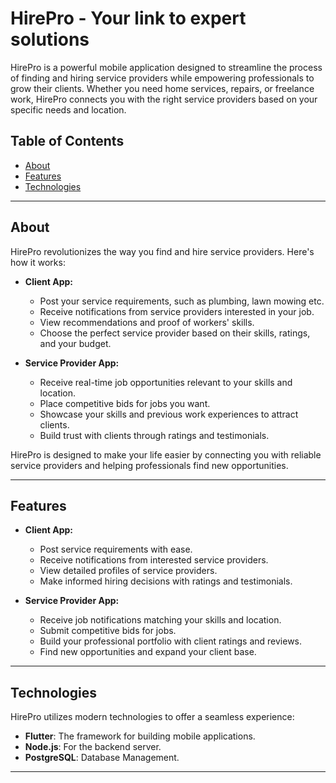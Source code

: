 # HirePro - Your link to expert solutions

HirePro is a powerful mobile application designed to streamline the process of finding and hiring service providers while empowering professionals to grow their clients. Whether you need home services, repairs, or freelance work, HirePro connects you with the right service providers based on your specific needs and location.

## Table of Contents
- [About](#about)
- [Features](#features)
- [Technologies](#technologies)


---

## About

HirePro revolutionizes the way you find and hire service providers. Here's how it works:

- **Client App:**
  - Post your service requirements, such as plumbing, lawn mowing etc.
  - Receive notifications from service providers interested in your job.
  - View recommendations and proof of workers' skills.
  - Choose the perfect service provider based on their skills, ratings, and your budget.

- **Service Provider App:**
  - Receive real-time job opportunities relevant to your skills and location.
  - Place competitive bids for jobs you want.
  - Showcase your skills and previous work experiences to attract clients.
  - Build trust with clients through ratings and testimonials.

HirePro is designed to make your life easier by connecting you with reliable service providers and helping professionals find new opportunities.

---

## Features

- **Client App:**
  - Post service requirements with ease.
  - Receive notifications from interested service providers.
  - View detailed profiles of service providers.
  - Make informed hiring decisions with ratings and testimonials.

- **Service Provider App:**
  - Receive job notifications matching your skills and location.
  - Submit competitive bids for jobs.
  - Build your professional portfolio with client ratings and reviews.
  - Find new opportunities and expand your client base.

---

## Technologies

HirePro utilizes modern technologies to offer a seamless experience:

- **Flutter**: The framework for building mobile applications.
- **Node.js**: For the backend server.
- **PostgreSQL**: Database Management.

---
